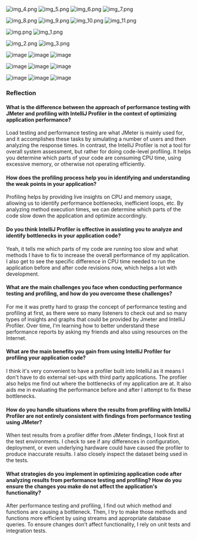 ![img_4.png](img_4.png)
![img_5.png](img_5.png)
![img_6.png](img_6.png)
![img_7.png](img_7.png)

![img_8.png](img_8.png)
![img_9.png](img_9.png)
![img_10.png](img_10.png)
![img_11.png](img_11.png)

![img.png](img.png)
![img_1.png](img_1.png)

![img_2.png](img_2.png)
![img_3.png](img_3.png)

![image](https://github.com/user-attachments/assets/0819e2ff-df36-4009-9c45-6f844cc82f11)
![image](https://github.com/user-attachments/assets/5c717c86-cefd-46d2-adca-7f385cd22dab)
![image](https://github.com/user-attachments/assets/7e58663f-594b-423a-87c4-0e5a8ae853a9)

![image](https://github.com/user-attachments/assets/fd3fa7c4-3c9e-4b16-bdd6-cb876e82cf11)
![image](https://github.com/user-attachments/assets/1e3a11ef-f7dd-4c65-b8a3-84249735a900)
![image](https://github.com/user-attachments/assets/f7331e68-8476-4279-a445-68370d2e429c)

![image](https://github.com/user-attachments/assets/83f188c3-7e61-4e5d-ac57-d2ffd2d05fe5)
![image](https://github.com/user-attachments/assets/7aa39611-0d3f-49ab-8564-fe6f9720f0f8)
![image](https://github.com/user-attachments/assets/7a908526-8ad1-48bc-aa32-3b795c65cb67)

### Reflection
#### What is the difference between the approach of performance testing with JMeter and profiling with IntelliJ Profiler in the context of optimizing application performance?
Load testing and performance testing are what JMeter is mainly used for, and it accomplishes these tasks by simulating a number of users and then analyzing the response times. In contrast, the IntelliJ Profiler is not a tool for overall system assessment, but rather for doing code-level profiling. It helps you determine which parts of your code are consuming CPU time, using excessive memory, or otherwise not operating efficiently. 

#### How does the profiling process help you in identifying and understanding the weak points in your application?
Profiling helps by providing live insights on CPU and memory usage, allowing us to identify performance bottlenecks, inefficient loops, etc. By analyzing method execution times, we can determine which parts of the code slow down the application and optimize accordingly.

#### Do you think IntelliJ Profiler is effective in assisting you to analyze and identify bottlenecks in your application code?
Yeah, it tells me which parts of my code are running too slow and what methods I have to fix to increase the overall performance of my application. I also get to see the specific difference in CPU time needed to run the application before and after code revisions now, which helps a lot with development.

#### What are the main challenges you face when conducting performance testing and profiling, and how do you overcome these challenges?
For me it was pretty hard to grasp the concept of performance testing and profiling at first, as there were so many listeners to check out and so many types of insights and graphs that could be provided by Jmeter and IntelliJ Profiler. Over time, I'm learning how to better understand these performance reports by asking my friends and also using resources on the Internet.

#### What are the main benefits you gain from using IntelliJ Profiler for profiling your application code?
I think it's very convenient to have a profiler built into IntelliJ as it means I don't have to do external set-ups with third party applications. The profiler also helps me find out where the bottlenecks of my application are at. It also aids me in evaluating the performance before and after I attempt to fix these bottlenecks.

#### How do you handle situations where the results from profiling with IntelliJ Profiler are not entirely consistent with findings from performance testing using JMeter?
When test results from a profiler differ from JMeter findings, I look first at the test environments. I check to see if any differences in configuration, deployment, or even underlying hardware could have caused the profiler to produce inaccurate results. I also closely inspect the dataset being used in the tests. 

#### What strategies do you implement in optimizing application code after analyzing results from performance testing and profiling? How do you ensure the changes you make do not affect the application's functionality?
After performance testing and profiling, I find out which method and functions are causing a bottleneck. Then, I try to make those methods and functions more efficient by using streams and appropriate database queries. To ensure changes don’t affect functionality, I rely on unit tests and integration tests.









